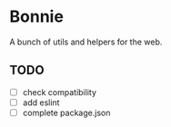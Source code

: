# Bonnie

A bunch of utils and helpers for the web.

## TODO
- [ ] check compatibility 
- [ ] add eslint
- [ ] complete package.json